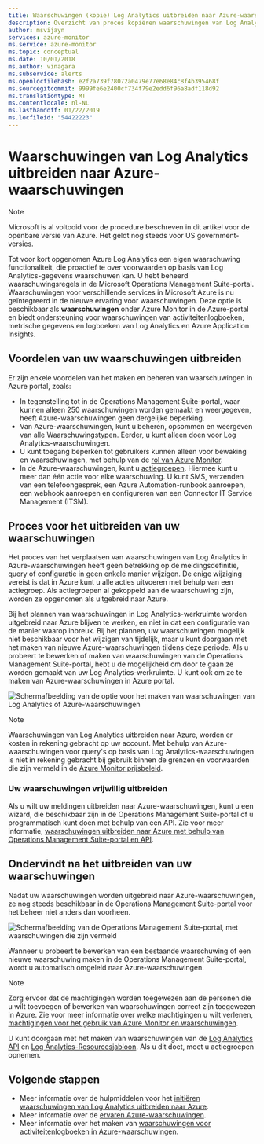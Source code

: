 ```yaml
---
title: Waarschuwingen (kopie) Log Analytics uitbreiden naar Azure-waarschuwingen - overzicht
description: Overzicht van proces kopiëren waarschuwingen van Log Analytics in OMS-portal naar Azure-waarschuwingen met details adressering veelvoorkomende vragen van klanten.
author: msvijayn
services: azure-monitor
ms.service: azure-monitor
ms.topic: conceptual
ms.date: 10/01/2018
ms.author: vinagara
ms.subservice: alerts
ms.openlocfilehash: e2f2a739f78072a0479e77e68e84c8f4b395468f
ms.sourcegitcommit: 9999fe6e2400cf734f79e2edd6f96a8adf118d92
ms.translationtype: MT
ms.contentlocale: nl-NL
ms.lasthandoff: 01/22/2019
ms.locfileid: "54422223"
---
```

# <a name="extend-log-analytics-alerts-to-azure-alerts"></a>Waarschuwingen van Log Analytics uitbreiden naar Azure-waarschuwingen

> [!NOTE]
> Microsoft is al voltooid voor de procedure beschreven in dit artikel voor de openbare versie van Azure. Het geldt nog steeds voor US government-versies.  

Tot voor kort opgenomen Azure Log Analytics een eigen waarschuwing functionaliteit, die proactief te over voorwaarden op basis van Log Analytics-gegevens waarschuwen kan. U hebt beheerd waarschuwingsregels in de Microsoft Operations Management Suite-portal. Waarschuwingen voor verschillende services in Microsoft Azure is nu geïntegreerd in de nieuwe ervaring voor waarschuwingen. Deze optie is beschikbaar als **waarschuwingen** onder Azure Monitor in de Azure-portal en biedt ondersteuning voor waarschuwingen van activiteitenlogboeken, metrische gegevens en logboeken van Log Analytics en Azure Application Insights. 

## <a name="benefits-of-extending-your-alerts"></a>Voordelen van uw waarschuwingen uitbreiden
Er zijn enkele voordelen van het maken en beheren van waarschuwingen in Azure portal, zoals:

- In tegenstelling tot in de Operations Management Suite-portal, waar kunnen alleen 250 waarschuwingen worden gemaakt en weergegeven, heeft Azure-waarschuwingen geen dergelijke beperking.
- Van Azure-waarschuwingen, kunt u beheren, opsommen en weergeven van alle Waarschuwingstypen. Eerder, u kunt alleen doen voor Log Analytics-waarschuwingen.
- U kunt toegang beperken tot gebruikers kunnen alleen voor bewaking en waarschuwingen, met behulp van de [rol van Azure Monitor](../../azure-monitor/platform/roles-permissions-security.md).
- In de Azure-waarschuwingen, kunt u [actiegroepen](../../azure-monitor/platform/action-groups.md). Hiermee kunt u meer dan één actie voor elke waarschuwing. U kunt SMS, verzenden van een telefoongesprek, een Azure Automation-runbook aanroepen, een webhook aanroepen en configureren van een Connector IT Service Management (ITSM). 

## <a name="process-of-extending-your-alerts"></a>Proces voor het uitbreiden van uw waarschuwingen
Het proces van het verplaatsen van waarschuwingen van Log Analytics in Azure-waarschuwingen heeft geen betrekking op de meldingsdefinitie, query of configuratie in geen enkele manier wijzigen. De enige wijziging vereist is dat in Azure kunt u alle acties uitvoeren met behulp van een actiegroep. Als actiegroepen al gekoppeld aan de waarschuwing zijn, worden ze opgenomen als uitgebreid naar Azure.

Bij het plannen van waarschuwingen in Log Analytics-werkruimte worden uitgebreid naar Azure blijven te werken, en niet in dat een configuratie van de manier waarop inbreuk. Bij het plannen, uw waarschuwingen mogelijk niet beschikbaar voor het wijzigen van tijdelijk, maar u kunt doorgaan met het maken van nieuwe Azure-waarschuwingen tijdens deze periode. Als u probeert te bewerken of maken van waarschuwingen van de Operations Management Suite-portal, hebt u de mogelijkheid om door te gaan ze worden gemaakt van uw Log Analytics-werkruimte. U kunt ook om ze te maken van Azure-waarschuwingen in Azure portal.

 ![Schermafbeelding van de optie voor het maken van waarschuwingen van Log Analytics of Azure-waarschuwingen](media/alerts-extend/ScheduledDirection.png)

> [!NOTE]
> Waarschuwingen van Log Analytics uitbreiden naar Azure, worden er kosten in rekening gebracht op uw account. Met behulp van Azure-waarschuwingen voor query's op basis van Log Analytics-waarschuwingen is niet in rekening gebracht bij gebruik binnen de grenzen en voorwaarden die zijn vermeld in de [Azure Monitor prijsbeleid](https://azure.microsoft.com/pricing/details/monitor/).  


### <a name="how-to-extend-your-alerts-voluntarily"></a>Uw waarschuwingen vrijwillig uitbreiden
Als u wilt uw meldingen uitbreiden naar Azure-waarschuwingen, kunt u een wizard, die beschikbaar zijn in de Operations Management Suite-portal of u programmatisch kunt doen met behulp van een API. Zie voor meer informatie, [waarschuwingen uitbreiden naar Azure met behulp van Operations Management Suite-portal en API](alerts-extend-tool.md).

## <a name="experience-after-extending-your-alerts"></a>Ondervindt na het uitbreiden van uw waarschuwingen
Nadat uw waarschuwingen worden uitgebreid naar Azure-waarschuwingen, ze nog steeds beschikbaar in de Operations Management Suite-portal voor het beheer niet anders dan voorheen.

![Schermafbeelding van de Operations Management Suite-portal, met waarschuwingen die zijn vermeld](media/alerts-extend/PostExtendList.png)

Wanneer u probeert te bewerken van een bestaande waarschuwing of een nieuwe waarschuwing maken in de Operations Management Suite-portal, wordt u automatisch omgeleid naar Azure-waarschuwingen.  

> [!NOTE]
> Zorg ervoor dat de machtigingen worden toegewezen aan de personen die u wilt toevoegen of bewerken van waarschuwingen correct zijn toegewezen in Azure. Zie voor meer informatie over welke machtigingen u wilt verlenen, [machtigingen voor het gebruik van Azure Monitor en waarschuwingen](../../azure-monitor/platform/roles-permissions-security.md).  
> 

U kunt doorgaan met het maken van waarschuwingen van de [Log Analytics API](../../azure-monitor/platform/api-alerts.md) en [Log Analytics-Resourcesjabloon](../../azure-monitor/insights/solutions-resources-searches-alerts.md). Als u dit doet, moet u actiegroepen opnemen.

## <a name="next-steps"></a>Volgende stappen

* Meer informatie over de hulpmiddelen voor het [initiëren waarschuwingen van Log Analytics uitbreiden naar Azure](alerts-extend-tool.md).
* Meer informatie over de [ervaren Azure-waarschuwingen](../../azure-monitor/platform/alerts-overview.md).
* Meer informatie over het maken van [waarschuwingen voor activiteitenlogboeken in Azure-waarschuwingen](alerts-unified-log.md).

